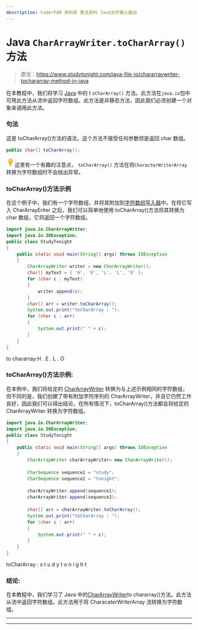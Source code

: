 ```yaml
---
description: CoderFAN 资料库 算法资料 Java文件输入输出
---
```


# Java `CharArrayWriter.toCharArray()`方法

> 原文：<https://www.studytonight.com/java-file-io/chararraywriter-tochararray-method-in-java>

在本教程中，我们将学习 [Java](https://www.studytonight.com/java/) 中的 t `oCharArray()` 方法。此方法在`java.io`包中可用此方法从流中返回字符数组。此方法是非静态方法，因此我们必须创建一个对象来调用此方法。

### 句法

这是 toCharArray()方法的语法，这个方法不接受任何参数但是返回 char 数组。

```java
public char[] toCharArray();
```

![enlightened](img/bcefbc0bebd753ed2a05f55c0b74d9f0.png "enlightened")这里有一个有趣的注意点， `toCharArray()` 方法在将`CharacterWriterArray` 转换为字符数组时不会抛出异常。

### toCharArray()方法示例

在这个例子中，我们有一个字符数组，并将其附加到[字符数组写入器](https://www.studytonight.com/java-file-io/java-chararraywriter-class)中。在将它写入 CharArrayEriter 之后，我们可以简单地使用 toCharArray()方法将其转换为 char 数组，它将返回一个字符数组。

```java
import java.io.CharArrayWriter;
import java.io.IOException;
public class StudyTonight 
{
	public static void main(String[] args) throws IOException 
	{ 
		CharArrayWriter writer = new CharArrayWriter(); 
		char[] myText = { 'H', 'E', 'L', 'L', 'O' }; 
		for (char c : myText)
		{ 
			writer.append(c); 
		} 
		char[] arr = writer.toCharArray();
		System.out.print("toCharArray : ");
		for (char c : arr) 
		{ 
			System.out.print(" " + c); 
		}
	} 
}
```

to chararray:H . E . L . O

### toCharArray()方法示例:

在本例中，我们将给定的 [CharArrayWriter](https://www.studytonight.com/java-file-io/java-chararraywriter-class) 转换为与上述示例相同的字符数组，但不同的是，我们创建了带有附加字符序列的 CharArrayWriter，并且它仍然工作良好，因此我们可以得出结论，在所有情况下，toCharArray()方法都会将给定的 CharArrayWriter 转换为字符数组。

```java
import java.io.CharArrayWriter;
import java.io.IOException;
public class StudyTonight 
{
	public static void main(String[] args) throws IOException
	{
		CharArrayWriter charArrayWriter= new CharArrayWriter();

		CharSequence sequence1 = "study";
		CharSequence sequence2 = "tonight";

		charArrayWriter.append(sequence1);
		charArrayWriter.append(sequence2);

		char[] arr = charArrayWriter.toCharArray();
		System.out.print("toCharArray : ");
		for (char c : arr) 
		{ 
			System.out.print(" " + c); 
		}
	}   
}
```

toCharArray : s t u d y t o n i g h t

### 结论:

在本教程中，我们学习了 Java 中的[CharArrayWriter](https://www.studytonight.com/java-file-io/java-chararraywriter-class)to chararray()方法。此方法从流中返回字符数组。此方法用于将 CharacaterWriterArray 流转换为字符数组。

* * *

* * *